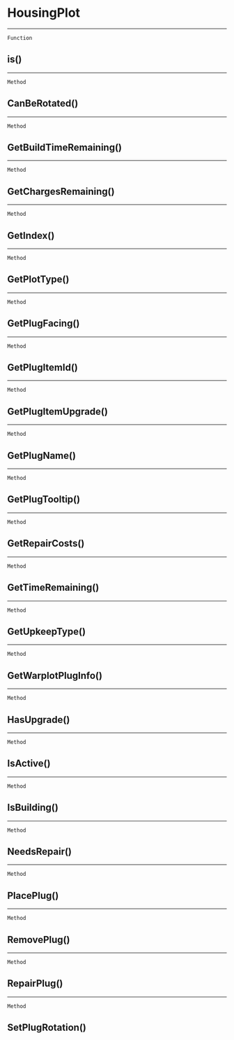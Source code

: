 HousingPlot
===========

------------------------------------------------------------------------

`Function`

is()
----

------------------------------------------------------------------------

`Method`

CanBeRotated()
--------------

------------------------------------------------------------------------

`Method`

GetBuildTimeRemaining()
-----------------------

------------------------------------------------------------------------

`Method`

GetChargesRemaining()
---------------------

------------------------------------------------------------------------

`Method`

GetIndex()
----------

------------------------------------------------------------------------

`Method`

GetPlotType()
-------------

------------------------------------------------------------------------

`Method`

GetPlugFacing()
---------------

------------------------------------------------------------------------

`Method`

GetPlugItemId()
---------------

------------------------------------------------------------------------

`Method`

GetPlugItemUpgrade()
--------------------

------------------------------------------------------------------------

`Method`

GetPlugName()
-------------

------------------------------------------------------------------------

`Method`

GetPlugTooltip()
----------------

------------------------------------------------------------------------

`Method`

GetRepairCosts()
----------------

------------------------------------------------------------------------

`Method`

GetTimeRemaining()
------------------

------------------------------------------------------------------------

`Method`

GetUpkeepType()
---------------

------------------------------------------------------------------------

`Method`

GetWarplotPlugInfo()
--------------------

------------------------------------------------------------------------

`Method`

HasUpgrade()
------------

------------------------------------------------------------------------

`Method`

IsActive()
----------

------------------------------------------------------------------------

`Method`

IsBuilding()
------------

------------------------------------------------------------------------

`Method`

NeedsRepair()
-------------

------------------------------------------------------------------------

`Method`

PlacePlug()
-----------

------------------------------------------------------------------------

`Method`

RemovePlug()
------------

------------------------------------------------------------------------

`Method`

RepairPlug()
------------

------------------------------------------------------------------------

`Method`

SetPlugRotation()
-----------------
